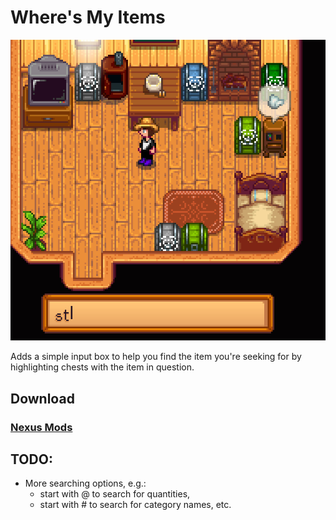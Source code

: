 # Where's My Items

![](images/wheresmyitems1.png)

Adds a simple input box to help you find the item you're seeking for by highlighting chests with the item in question.

## Download

### [Nexus Mods](https://www.nexusmods.com/stardewvalley/mods/2086)

## TODO:

- More searching options, e.g.:
  - start with @ to search for quantities,
  - start with # to search for category names, etc.